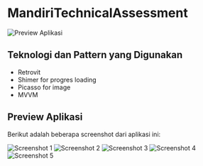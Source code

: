 # MandiriTechnicalAssessment
![Preview Aplikasi](https://raw.githubusercontent.com/RendhikaAditya/MandiriTechnicalAssessment/master/ss_home.png)


## Teknologi dan Pattern yang Digunakan

- Retrovit
- Shimer for progres loading 
- Picasso for image
- MVVM

## Preview Aplikasi

Berikut adalah beberapa screenshot dari aplikasi ini:

![Screenshot 1](https://raw.githubusercontent.com/RendhikaAditya/MandiriTechnicalAssessment/master/ss_home.png)
![Screenshot 2](https://raw.githubusercontent.com/RendhikaAditya/MandiriTechnicalAssessment/master/ss_detail_mv.png)
![Screenshot 3](https://raw.githubusercontent.com/RendhikaAditya/MandiriTechnicalAssessment/master/ss_ulasan.png)
![Screenshot 4](https://raw.githubusercontent.com/RendhikaAditya/MandiriTechnicalAssessment/master/ss_yt_view.png)
![Screenshot 5](https://raw.githubusercontent.com/RendhikaAditya/MandiriTechnicalAssessment/master/ss_home_gendre.png)
